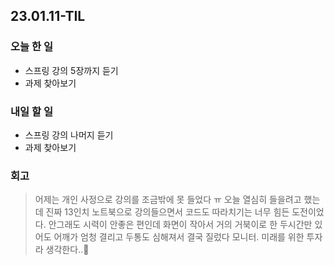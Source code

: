 ## 23.01.11-TIL

### 오늘 한 일
- 스프링 강의 5장까지 듣기
- 과제 찾아보기

### 내일 할 일
- 스프링 강의 나머지 듣기
- 과제 찾아보기

### 회고
> 어제는 개인 사정으로 강의를 조금밖에 못 들었다 ㅠ 오늘 열심히 들을려고 했는데 진짜 13인치 노트북으로 강의들으면서 코드도 따라치기는 너무 힘든 도전이었다. 
> 안그래도 시력이 안좋은 편인데 화면이 작아서 거의 거북이로 한 두시간만 있어도 어깨가 엄청 결리고 두통도 심해져서 결국 질렀다 모니터. 
> 미래를 위한 투자라 생각한다..🥲
